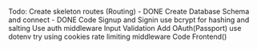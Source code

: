 Todo:
    Create skeleton routes (Routing) - DONE
    Create Database Schema and connect - DONE
    Code Signup and Signin
    use bcrypt for hashing and salting
    Use auth middleware
    Input Validation
    Add OAuth(Passport)
    use dotenv
    try using cookies
    rate limiting middleware
    Code Frontend()
    
